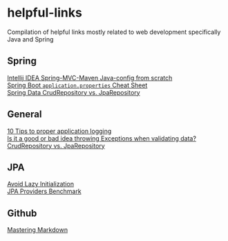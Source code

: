 # helpful-links
Compilation of helpful links mostly related to web development specifically Java and Spring

Spring
---------------
[Intellij IDEA Spring-MVC-Maven Java-config from scratch](https://www.youtube.com/watch?v=5BY9YxdMg8I)<br/>
[Spring Boot `application.properties` Cheat Sheet](http://docs.spring.io/spring-boot/docs/current/reference/html/common-application-properties.html)<br/>
[Spring Data CrudRepository vs. JpaRepository](http://stackoverflow.com/questions/14014086/what-is-difference-between-crudrepository-and-jparepository-interfaces-in-spring)

General
--------------
[10 Tips to proper application logging](http://www.javacodegeeks.com/2011/01/10-tips-proper-application-logging.html)<br/>
[Is it a good or bad idea throwing Exceptions when validating data?](http://stackoverflow.com/questions/1504302/is-it-a-good-or-bad-idea-throwing-exceptions-when-validating-data)<br/>
[CrudRepository vs. JpaRepository](http://stackoverflow.com/questions/14014086/what-is-difference-between-crudrepository-and-jparepository-interfaces-in-spring)

JPA
---------------
[Avoid Lazy Initialization](https://dzone.com/articles/avoid-lazy-jpa-collections) <br/>
[JPA Providers Benchmark](http://www.jpab.org/All/All/All.html)

Github
---------------
[Mastering Markdown](https://guides.github.com/features/mastering-markdown/)
